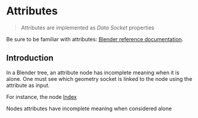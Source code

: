 # Attributes

> Attributes are implemented as _Data Socket_ properties

Be sure to be familiar with attributes: [Blender reference documentation](https://docs.blender.org/manual/en/latest/modeling/geometry_nodes/attributes_reference.html).

## Introduction

In a Blender tree, an attribute node has incomplete meaning when it is alone.
One must see which geometry socket is linked to the node using the attribute as input.


For instance, the node [Index](/docs/nodes/Index.md)  

Nodes attributes have incomplete meaning when considered alone
